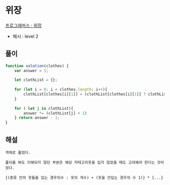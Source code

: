 # 위장
[프로그래머스 : 위장](https://programmers.co.kr/learn/courses/30/lessons/42578)
* 해시 : level 2

## 풀이
```javascript
function solution(clothes) {
    var answer = 1;
    
    let clothList = {};
    
    for (let i = 0; i < clothes.length; i++){
        clothList[clothes[i][1]] = (clothList[clothes[i][1]] ? clothList[clothes[i][1]] + 1 : 1); 
    }
    
    for ( let j in clothList){
        answer *= (clothList[j] + 1)
    } return answer - 1;
}
```

## 해설
```
객체로 풀었다.

풀이를 봐도 이해되지 않던 부분은 해당 카테고리옷을 입지 않았을 때도 고려해야 한다는 것이었다.

{(종류 안의 옷들을 입는 경우의수 : 옷의 개수) + (옷을 안입는 경우의 수 1)} * {...}
```
